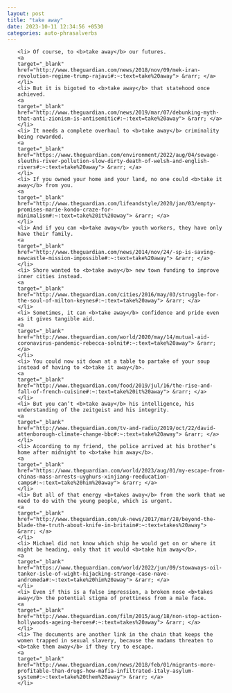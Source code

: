 ```yaml
---
layout: post
title: "take away"
date: 2023-10-11 12:34:56 +0530
categories: auto-phrasalverbs
---
```

<ol>

    <li> Of course, to <b>take away</b> our futures.
    <a 
    target="_blank" 
    href="http://www.theguardian.com/news/2018/nov/09/mek-iran-revolution-regime-trump-rajavi#:~:text=take%20away"> &rarr; </a>
    </li>
    <li> But it is bigoted to <b>take away</b> that statehood once achieved.
    <a 
    target="_blank" 
    href="http://www.theguardian.com/news/2019/mar/07/debunking-myth-that-anti-zionism-is-antisemitic#:~:text=take%20away"> &rarr; </a>
    </li>
    <li> It needs a complete overhaul to <b>take away</b> criminality being rewarded.
    <a 
    target="_blank" 
    href="https://www.theguardian.com/environment/2022/aug/04/sewage-sleuths-river-pollution-slow-dirty-death-of-welsh-and-english-rivers#:~:text=take%20away"> &rarr; </a>
    </li>
    <li> If you owned your home and your land, no one could <b>take it away</b> from you.
    <a 
    target="_blank" 
    href="http://www.theguardian.com/lifeandstyle/2020/jan/03/empty-promises-marie-kondo-craze-for-minimalism#:~:text=take%20it%20away"> &rarr; </a>
    </li>
    <li> And if you can <b>take away</b> youth workers, they have only have their family.
    <a 
    target="_blank" 
    href="http://www.theguardian.com/news/2014/nov/24/-sp-is-saving-newcastle-mission-impossible#:~:text=take%20away"> &rarr; </a>
    </li>
    <li> Shore wanted to <b>take away</b> new town funding to improve inner cities instead.
    <a 
    target="_blank" 
    href="http://www.theguardian.com/cities/2016/may/03/struggle-for-the-soul-of-milton-keynes#:~:text=take%20away"> &rarr; </a>
    </li>
    <li> Sometimes, it can <b>take away</b> confidence and pride even as it gives tangible aid.
    <a 
    target="_blank" 
    href="http://www.theguardian.com/world/2020/may/14/mutual-aid-coronavirus-pandemic-rebecca-solnit#:~:text=take%20away"> &rarr; </a>
    </li>
    <li> You could now sit down at a table to partake of your soup instead of having to <b>take it away</b>.
    <a 
    target="_blank" 
    href="http://www.theguardian.com/food/2019/jul/16/the-rise-and-fall-of-french-cuisine#:~:text=take%20it%20away"> &rarr; </a>
    </li>
    <li> But you can’t <b>take away</b> his intelligence, his understanding of the zeitgeist and his integrity.
    <a 
    target="_blank" 
    href="http://www.theguardian.com/tv-and-radio/2019/oct/22/david-attenborough-climate-change-bbc#:~:text=take%20away"> &rarr; </a>
    </li>
    <li> According to my friend, the police arrived at his brother’s home after midnight to <b>take him away</b>.
    <a 
    target="_blank" 
    href="https://www.theguardian.com/world/2023/aug/01/my-escape-from-chinas-mass-arrests-uyghurs-xinjiang-reeducation-camps#:~:text=take%20him%20away"> &rarr; </a>
    </li>
    <li> But all of that energy <b>takes away</b> from the work that we need to do with the young people, which is urgent.
    <a 
    target="_blank" 
    href="http://www.theguardian.com/uk-news/2017/mar/28/beyond-the-blade-the-truth-about-knife-in-britain#:~:text=takes%20away"> &rarr; </a>
    </li>
    <li> Michael did not know which ship he would get on or where it might be heading, only that it would <b>take him away</b>.
    <a 
    target="_blank" 
    href="https://www.theguardian.com/world/2022/jun/09/stowaways-oil-tanker-isle-of-wight-hijacking-strange-case-nave-andromeda#:~:text=take%20him%20away"> &rarr; </a>
    </li>
    <li> Even if this is a false impression, a broken nose <b>takes away</b> the potential stigma of prettiness from a male face.
    <a 
    target="_blank" 
    href="http://www.theguardian.com/film/2015/aug/18/non-stop-action-hollywoods-ageing-heroes#:~:text=takes%20away"> &rarr; </a>
    </li>
    <li> The documents are another link in the chain that keeps the women trapped in sexual slavery, because the madams threaten to <b>take them away</b> if they try to escape.
    <a 
    target="_blank" 
    href="http://www.theguardian.com/news/2018/feb/01/migrants-more-profitable-than-drugs-how-mafia-infiltrated-italy-asylum-system#:~:text=take%20them%20away"> &rarr; </a>
    </li>